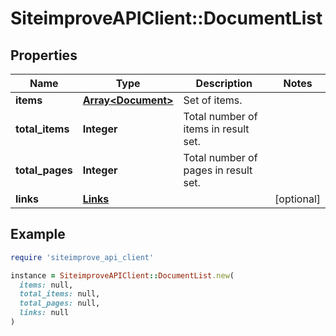 # SiteimproveAPIClient::DocumentList

## Properties

| Name | Type | Description | Notes |
| ---- | ---- | ----------- | ----- |
| **items** | [**Array&lt;Document&gt;**](Document.md) | Set of items. |  |
| **total_items** | **Integer** | Total number of items in result set. |  |
| **total_pages** | **Integer** | Total number of pages in result set. |  |
| **links** | [**Links**](Links.md) |  | [optional] |

## Example

```ruby
require 'siteimprove_api_client'

instance = SiteimproveAPIClient::DocumentList.new(
  items: null,
  total_items: null,
  total_pages: null,
  links: null
)
```

